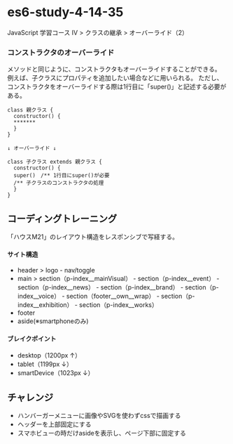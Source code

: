 # es6-study-4-14-35
JavaScript 学習コース IV > クラスの継承 > オーバーライド（2）

### コンストラクタのオーバーライド
メソッドと同じように、コンストラクタもオーバーライドすることができる。
例えば、子クラスにプロパティを追加したい場合などに用いられる。
ただし、コンストラクタをオーバーライドする際は1行目に「super()」と記述する必要がある。
```
class 親クラス {
  constructor() {
  *******
  }
}

↓ オーバーライド ↓

class 子クラス extends 親クラス {
  constructor() {
  super()　/** 1行目にsuper()が必要
  /** 子クラスのコンストラクタの処理
  }
}
```











## コーディングトレーニング
「ハウスM21」のレイアウト構造をレスポンシブで写経する。

#### サイト構造
- header > logo - nav/toggle
- main > section（p-index__mainVisual） - section（p-index__event） - section（p-index__news） - section（p-index__brand） - section（p-index__voice） - section（footer__own__wrap） - section（p-index__exhibition） - section（p-index__works）
- footer
- aside(※smartphoneのみ)

#### ブレイクポイント
- desktop（1200px ↑）
- tablet（1199px ↓）
- smartDevice（1023px ↓）

## チャレンジ
- ハンバーガーメニューに画像やSVGを使わずcssで描画する
- ヘッダーを上部固定にする
- スマホビューの時だけasideを表示し、ページ下部に固定する

